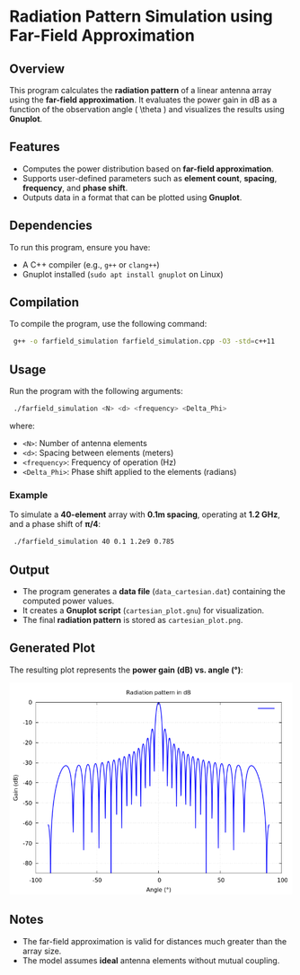 # Radiation Pattern Simulation using Far-Field Approximation

## Overview
This program calculates the **radiation pattern** of a linear antenna array using the **far-field approximation**. It evaluates the power gain in dB as a function of the observation angle \( \theta \) and visualizes the results using **Gnuplot**.

## Features
- Computes the power distribution based on **far-field approximation**.
- Supports user-defined parameters such as **element count**, **spacing**, **frequency**, and **phase shift**.
- Outputs data in a format that can be plotted using **Gnuplot**.

## Dependencies
To run this program, ensure you have:
- A C++ compiler (e.g., `g++` or `clang++`)
- Gnuplot installed (`sudo apt install gnuplot` on Linux)

## Compilation
To compile the program, use the following command:
```bash
 g++ -o farfield_simulation farfield_simulation.cpp -O3 -std=c++11
```

## Usage
Run the program with the following arguments:
```bash
 ./farfield_simulation <N> <d> <frequency> <Delta_Phi>
```
where:
- `<N>`: Number of antenna elements
- `<d>`: Spacing between elements (meters)
- `<frequency>`: Frequency of operation (Hz)
- `<Delta_Phi>`: Phase shift applied to the elements (radians)

### Example
To simulate a **40-element** array with **0.1m spacing**, operating at **1.2 GHz**, and a phase shift of **π/4**:
```bash
 ./farfield_simulation 40 0.1 1.2e9 0.785
```

## Output
- The program generates a **data file** (`data_cartesian.dat`) containing the computed power values.
- It creates a **Gnuplot script** (`cartesian_plot.gnu`) for visualization.
- The final **radiation pattern** is stored as `cartesian_plot.png`.

## Generated Plot
The resulting plot represents the **power gain (dB) vs. angle (°)**:

![Radiation Pattern](cartesian_plot.png)

## Notes
- The far-field approximation is valid for distances much greater than the array size.
- The model assumes **ideal** antenna elements without mutual coupling.
